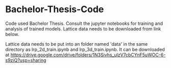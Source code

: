 # Bachelor-Thesis-Code

Code used Bachelor Thesis. Consult the jupyter notebooks for training and analysis of trained models. 
Lattice data needs to be downloaded from link below. 

Lattice data needs to be put into an folder named 'data' in the same directory as lrp_2d_train.ipynb and lrp_3d_train.ipynb. It can be downloaded at https://drive.google.com/drive/folders/1N3Sivhs_ulzV7cbCYnF5uWOC-6-s9ziQ?usp=sharing

